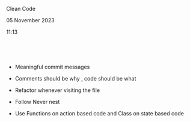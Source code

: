 Clean Code

05 November 2023

11:13

 

 

- Meaningful commit messages

- Comments should be why , code should be what

- Refactor whenever visiting the file

- Follow Never nest

- Use Functions on action based code and Class on state based code


